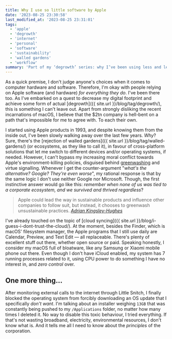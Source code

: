 ```yaml
---
title: Why I use so little software by Apple
date: '2023-08-25 23:30:58'
last_modified_at: '2023-08-25 23:31:01'
tags:
  - 'apple'
  - 'degrowth'
  - 'internet'
  - 'personal'
  - 'software'
  - 'sustainability'
  - 'walled gardens'
  - 'workflow'
summary: 'Part of my ‘degrowth’ series: why I’ve been using less and less Apple products. Might sound like venting, though it’s not.'
---
```

As a quick premise, I don't judge anyone's choices when it comes to computer hardware and software. Therefore, I'm okay with people relying on Apple software (and hardware) _for everything they do_. I've been there too. As I've embarked on a quest to decrease my digital footprint and achieve some form of actual [degrowth]({{ site.url }}/blog/tag/degrowth/), this is something I can't leave out. Apart from strongly disliking the recent incarnations of macOS, I believe that the $2tn company is hell-bent on a path that's impossible for me to agree with. To each their own.

I started using Apple products in 1993, and despite knowing them from the inside out, I've been slowly walking away over the last few years. _Why_? Sure, there's the [rejection of walled gardens]({{ site.url }}/blog/tag/walled-gardens/) (or ecosystems, as they like to call it), in favour of cross-platform solutions that let me switch to different devices and/or operating systems, if needed. However, I can't bypass my increasing moral conflict towards Apple's environment-killing policies, disguised behind [greenwashing](https://www.makeuseof.com/apple-isnt-as-green-as-it-pretends-to-be/) and virtue signalling. Whenever I get the counter-argument "_what's the alternative? Google? They're even worse_", my rational response is that by the same logic I don't use neither Google nor Microsoft. Though, the first instinctive answer would go like this: _remember when none of us was tied to a corporate ecosystem, and we survived and thrived regardless_?

> Apple could lead the way in sustainable products and influence other companies to follow suit, but instead, it chooses to greenwash unsustainable practices.
> <cite>[Adrian Kingsley-Hughes](https://www.zdnet.com/article/apple-should-stop-using-the-environment-as-a-sales-tactic-and-start-caring-for-the-planet/)</cite>

I've already touched on the topic of [cloud syncing]({{ site.url }}/blog/i-guess-i-dont-trust-the-cloud/). At the moment, besides the Finder, which is macOS' filesystem manager, the Apple programs that I still use daily are Calendar, Preview, and Text Edit — all replaceable. There's plenty of excellent stuff out there, whether open source or paid. Speaking honestly, I consider my macOS full of bloatware, like any Samsung or Xiaomi mobile phone out there. Even though I don't have iCloud enabled, my system has 7 running processes related to it, using CPU power to do something I have no interest in, and _zero control_ over.

## One more thing&hellip;

After monitoring external calls to the internet through Little Snitch, I finally blocked the operating system from forcibly downloading an OS update that I specifically _don't want_. I'm talking about an installer weighing `13GB` that was constantly being pushed to my `/Applications` folder, no matter how many times I deleted it. No way to disable this toxic behaviour, I tried everything. If that's not wasting broadband, electricity, environmental resources, I don't know what is. And it tells me all I need to know about the _principles_ of the corporation.
